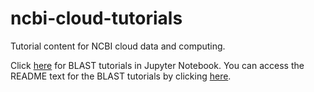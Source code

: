 # ncbi-cloud-tutorials
Tutorial content for NCBI cloud data and computing.

Click [here](https://mybinder.org/v2/gh/NCBI-Hackathons/ncbi-cloud-tutorials/master?filepath=%2FBLAST%20tutorials%2Findex.ipynb) for BLAST tutorials in Jupyter Notebook. You can access the README text for the BLAST tutorials by clicking [here](https://github.com/NCBI-Hackathons/ncbi-cloud-tutorials/tree/master/BLAST%20tutorials).
